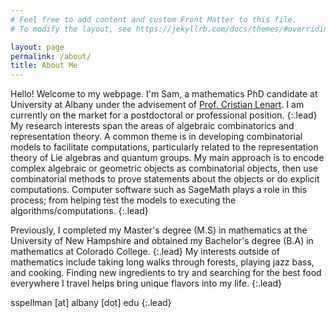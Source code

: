 ```yaml
---
# Feel free to add content and custom Front Matter to this file.
# To modify the layout, see https://jekyllrb.com/docs/themes/#overriding-theme-defaults

layout: page
permalink: /about/
title: About Me
---
```

Hello! Welcome to my webpage. I'm Sam, a mathematics PhD candidate at University at Albany under the advisement of [Prof. Cristian Lenart](https://www.albany.edu/faculty/lenart/ "Prof. Cristian Lenart"). I am currently on the market for a postdoctoral or professional position.
{:.lead}
My research interests span the areas of algebraic combinatorics and representation theory. A common theme is in developing combinatorial models to facilitate computations, particularly related to the representation theory of Lie algebras and quantum groups. My main approach is to encode complex algebraic or geometric objects as combinatorial objects, then use combinatorial methods to prove statements about the objects or do explicit computations. Computer software such as SageMath plays a role in this process; from helping test the models to executing the algorithms/computations.
{:.lead}
 
Previously, I completed my Master's degree (M.S) in mathematics at the University of New Hampshire and obtained my Bachelor's degree (B.A) in mathematics at Colorado College.
{:.lead}
My interests outside of mathematics include taking long walks through forests, playing jazz bass, and cooking. Finding new ingredients to try and searching for the best food everywhere I travel helps bring unique flavors into my life.
{:.lead}

sspellman [at] albany [dot] edu
{:.lead}
